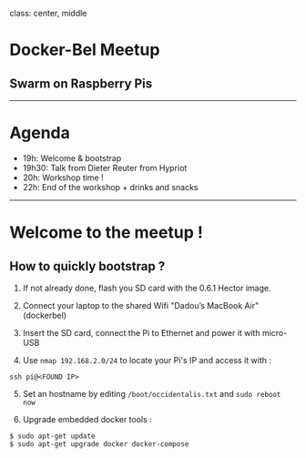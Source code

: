 
class: center, middle

# Docker-Bel Meetup
## Swarm on Raspberry Pis

---

# Agenda

* 19h: Welcome & bootstrap
* 19h30: Talk from Dieter Reuter from Hypriot
* 20h: Workshop time !
* 22h: End of the workshop + drinks and snacks

---

# Welcome to the meetup !
## How to quickly bootstrap ?

1. If not already done, flash you SD card with the 0.6.1 Hector image.

2. Connect your laptop to the shared Wifi "Dadou’s MacBook Air" (dockerbel)

3. Insert the SD card, connect the Pi to Ethernet and power it with micro-USB

4. Use `nmap 192.168.2.0/24` to locate your Pi's IP and access it with :
  ```
  ssh pi@<FOUND IP>
  ```

5. Set an hostname by editing `/boot/occidentalis.txt` and `sudo reboot now`

6. Upgrade embedded docker tools :
  ```
  $ sudo apt-get update
  $ sudo apt-get upgrade docker docker-compose
  ```

